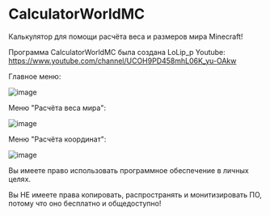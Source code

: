 # CalculatorWorldMC
Калькулятор для помощи расчёта веса и размеров мира Minecraft!

Программа CalculatorWorldMC была создана LoLip_p
Youtube: https://www.youtube.com/channel/UCOH9PD458mhL06K_yu-OAkw

Главное меню:
 
![image](https://user-images.githubusercontent.com/95537683/212331049-0eacb6d4-d7a9-4cfd-9351-d80c49e91a09.png)

Меню "Расчёта веса мира":
 
![image](https://user-images.githubusercontent.com/95537683/212331133-e7aebce3-1f54-4bfc-9aef-3b5cf456ffc2.png)
 
Меню "Расчёта координат":
 
![image](https://user-images.githubusercontent.com/95537683/212331174-c20adcea-3c58-424a-a44e-c03eb477759e.png)
 
Вы имеете право использовать программное обеспечение в личных целях.

Вы НЕ имеете права копировать, распространять и монитизировать ПО,
потому что оно бесплатно и общедоступно!
